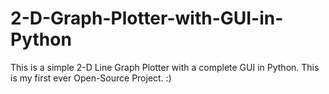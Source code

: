 # 2-D-Graph-Plotter-with-GUI-in-Python
This is a simple 2-D Line Graph Plotter with a complete GUI in Python. This is my first ever Open-Source Project. :)
